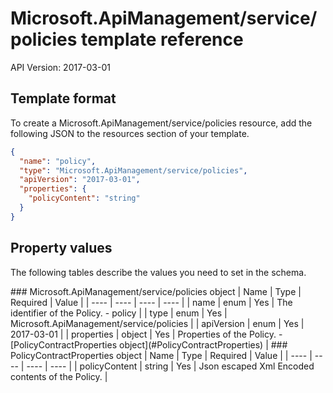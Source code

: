 # Microsoft.ApiManagement/service/policies template reference
API Version: 2017-03-01
## Template format

To create a Microsoft.ApiManagement/service/policies resource, add the following JSON to the resources section of your template.

```json
{
  "name": "policy",
  "type": "Microsoft.ApiManagement/service/policies",
  "apiVersion": "2017-03-01",
  "properties": {
    "policyContent": "string"
  }
}
```
## Property values

The following tables describe the values you need to set in the schema.

<a id="Microsoft.ApiManagement/service/policies" />
### Microsoft.ApiManagement/service/policies object
|  Name | Type | Required | Value |
|  ---- | ---- | ---- | ---- |
|  name | enum | Yes | The identifier of the Policy. - policy |
|  type | enum | Yes | Microsoft.ApiManagement/service/policies |
|  apiVersion | enum | Yes | 2017-03-01 |
|  properties | object | Yes | Properties of the Policy. - [PolicyContractProperties object](#PolicyContractProperties) |


<a id="PolicyContractProperties" />
### PolicyContractProperties object
|  Name | Type | Required | Value |
|  ---- | ---- | ---- | ---- |
|  policyContent | string | Yes | Json escaped Xml Encoded contents of the Policy. |

